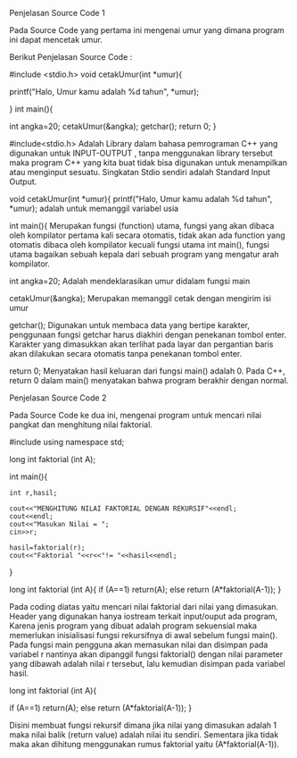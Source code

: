 Penjelasan Source Code 1 

Pada Source Code yang pertama ini mengenai umur yang dimana program ini dapat mencetak umur. 

Berikut Penjelasan Source Code :

#include <stdio.h>
void cetakUmur(int *umur){

 printf("Halo, Umur kamu adalah %d tahun", *umur);

}
int main(){

 int angka=20;
 cetakUmur(&angka);
 getchar();
 return 0;
}

#include<stdio.h> 
Adalah Library dalam bahasa pemrograman C++ yang digunakan untuk INPUT-OUTPUT , tanpa menggunakan library tersebut maka program C++ yang kita buat tidak bisa digunakan untuk menampilkan atau menginput sesuatu. Singkatan Stdio sendiri adalah Standard Input Output.

void cetakUmur(int *umur){
 printf("Halo, Umur kamu adalah %d tahun", *umur);
 adalah untuk memanggil variabel usia

int main(){
Merupakan fungsi (function) utama, fungsi yang akan dibaca oleh kompilator pertama kali secara otomatis, tidak akan ada function yang otomatis dibaca oleh kompilator kecuali fungsi utama int main(), fungsi utama bagaikan sebuah kepala dari sebuah program yang mengatur arah kompilator.

 int angka=20;
 Adalah mendeklarasikan umur didalam fungsi main

cetakUmur(&angka);
Merupakan memanggil cetak dengan mengirim isi umur

getchar();
Digunakan untuk membaca data yang bertipe karakter, penggunaan fungsi getchar harus diakhiri dengan penekanan tombol enter. Karakter yang dimasukkan akan terlihat pada layar dan pergantian baris akan dilakukan secara otomatis tanpa penekanan tombol enter.

return 0;
Menyatakan hasil keluaran dari fungsi main() adalah 0. Pada C++, return 0 dalam main() menyatakan bahwa program berakhir dengan normal.


Penjelasan Source Code 2

Pada Source Code ke dua ini, mengenai program untuk mencari nilai pangkat dan menghitung nilai faktorial.

#include <iostream>
using namespace std;

long int faktorial (int A);

int main(){
	
	int r,hasil;
	
	cout<<"MENGHITUNG NILAI FAKTORIAL DENGAN REKURSIF"<<endl;
	cout<<endl;
	cout<<"Masukan Nilai = ";
	cin>>r;
	
	hasil=faktorial(r);
	cout<<"Faktorial "<<r<<"!= "<<hasil<<endl;
}

long int faktorial (int A){
	if (A==1)
		return(A);
		else
		return (A*faktorial(A-1));
}

Pada coding diatas yaitu mencari nilai faktorial dari nilai yang dimasukan. Header yang digunakan hanya iostream terkait input/ouput ada program, Karena jenis program yang dibuat adalah program sekuensial maka memerlukan inisialisasi fungsi rekursifnya di awal sebelum fungsi main(). Pada fungsi main pengguna akan memasukan nilai dan disimpan pada variabel r nantinya akan dipanggil fungsi faktorial() dengan nilai parameter yang dibawah adalah nilai r tersebut, lalu kemudian disimpan pada variabel hasil.

long int faktorial (int A){
	
  if (A==1)
	return(A);
	else
	return (A*faktorial(A-1));
}

Disini membuat fungsi rekursif dimana jika nilai yang dimasukan adalah 1 maka nilai balik (return value) adalah nilai itu sendiri. Sementara jika tidak maka akan dihitung menggunakan rumus faktorial yaitu (A*faktorial(A-1)).